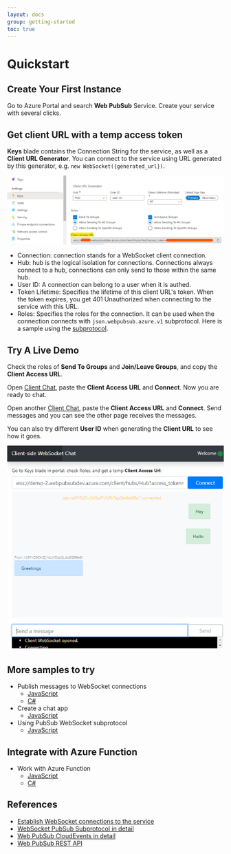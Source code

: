 ```yaml
---
layout: docs
group: getting-started
toc: true
---
```


# Quickstart

## Create Your First Instance

Go to Azure Portal and search **Web PubSub** Service. Create your service with several clicks.

## Get client URL with a temp access token

**Keys** blade contains the Connection String for the service, as well as a **Client URL Generator**. You can connect to the service using URL generated by this generator, e.g. `new WebSocket({generated_url})`.

![Client URL](./../images/portal_client_url.png)

- Connection: connection stands for a WebSocket client connection.
- Hub: hub is the logical isolation for connections. Connections always connect to a hub, connections can only send to those within the same hub.
- User ID: A connection can belong to a user when it is authed. 
- Token Lifetime: Specifies the lifetime of this client URL's token. When the token expires, you get 401 Unauthorized when connecting to the service with this URL.
- Roles: Specifies the roles for the connection. It can be used when the connection connects with `json.webpubsub.azure.v1` subprotocol. Here is a sample using the [subprotocol](./using-pubsub-subprotocol/js-work-with-subprotocols.md).

## Try A Live Demo
Check the roles of **Send To Groups** and **Join/Leave Groups**, and copy the **Client Access URL**.

Open <a href="../demos/clientchat.html" target="_blank">Client Chat</a>, paste the **Client Access URL** and **Connect**. Now you are ready to chat.

Open another <a href="../demos/clientchat.html" target="_blank">Client Chat</a>, paste the **Client Access URL** and **Connect**. Send messages and you can see the other page receives the messages.

You can also try different **User ID** when generating the **Client URL** to see how it goes.

![Client Chat](./../images/client_chat.png)

## More samples to try
- Publish messages to WebSocket connections 
    - [JavaScript](./publish-messages/js-publish-message.md)
    - [C#](./publish-messages/csharp-publish-message.md)
- Create a chat app
    - [JavaScript](./create-a-chat-app/js-handle-events.md)
- Using PubSub WebSocket subprotocol
    - [JavaScript](./using-pubsub-subprotocol/js-work-with-subprotocols.md)

## Integrate with Azure Function
- Work with Azure Function
    - [JavaScript](./work-with-azure-function/js-work-with-azure-function.md)
    - [C#](./work-with-azure-function/csharp-work-with-azure-function.md)

## References
- [Establish WebSocket connections to the service](./../references/websocket-clients.md)
- [WebSocket PubSub Subprotocol in detail](./../references/pubsub-websocket-subprotocol.md)
- [Web PubSub CloudEvents in detail](./../references/protocol-cloudevents.md)
- [Web PubSub REST API][rest]


[rest]: https://review.docs.microsoft.com/en-us/rest/api/documentation-preview/webpubsub?view=azure-rest-preview&branch=result_openapiHub_production_138700d9fb80